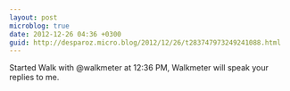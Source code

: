 ```yaml
---
layout: post
microblog: true
date: 2012-12-26 04:36 +0300
guid: http://desparoz.micro.blog/2012/12/26/t283747973249241088.html
---
```

Started Walk with @walkmeter at 12:36 PM, Walkmeter will speak your replies to me.
